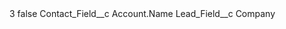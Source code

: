 <?xml version="1.0" encoding="UTF-8"?>
<CustomMetadata xmlns="http://soap.sforce.com/2006/04/metadata" xmlns:xsi="http://www.w3.org/2001/XMLSchema-instance" xmlns:xsd="http://www.w3.org/2001/XMLSchema">
    <label>3</label>
    <protected>false</protected>
    <values>
        <field>Contact_Field__c</field>
        <value xsi:type="xsd:string">Account.Name</value>
    </values>
    <values>
        <field>Lead_Field__c</field>
        <value xsi:type="xsd:string">Company</value>
    </values>
</CustomMetadata>
